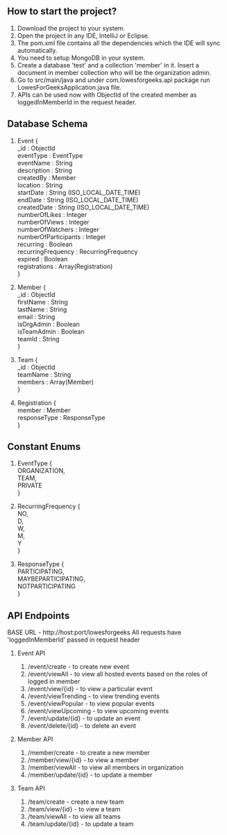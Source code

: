 ##  How to start the project?

1. Download the project to your system.
2. Open the project in any IDE, IntelliJ or Eclipse.
3. The pom.xml file contains all the dependencies which the IDE will sync automatically.
4. You need to setup MongoDB in your system.
5. Create a database 'test' and a collection 'member' in it. Insert a document in member collection who will be the organization admin.
6. Go to src/main/java and under com.lowesforgeeks.api package run LowesForGeeksApplication.java file.
7. APIs can be used now with ObjectId of the created member as loggedInMemberId in the request header.

## Database Schema

1. Event {  
    _id : ObjectId  
    eventType : EventType  
    eventName : String  
    description : String  
    createdBy : Member  
    location : String  
    startDate : String (ISO_LOCAL_DATE_TIME)  
    endDate : String (ISO_LOCAL_DATE_TIME)  
    createdDate : String (ISO_LOCAL_DATE_TIME)  
    numberOfLikes : Integer  
    numberOfViews : Integer  
    numberOfWatchers : Integer  
    numberOfParticipants : Integer  
    recurring : Boolean  
    recurringFrequency : RecurringFrequency  
    expired : Boolean  
    registrations : Array(Registration)  
}  

2. Member {  
    _id : ObjectId  
    firstName : String  
    lastName : String  
    email : String  
    isOrgAdmin : Boolean  
    isTeamAdmin : Boolean  
    teamId : String  
}  

3. Team {  
    _id : ObjectId  
    teamName : String  
    members : Array(Member)  
}  

4. Registration {  
    member : Member  
    responseType : ResponseType  
}  

## Constant Enums

1. EventType {  
    ORGANIZATION,  
    TEAM,  
    PRIVATE  
}  

2. RecurringFrequency {  
    NO,  
    D,  
    W,  
    M,  
    Y  
}  

3. ResponseType {  
    PARTICIPATING,  
    MAYBEPARTICIPATING,  
    NOTPARTICIPATING  
}  

## API Endpoints

BASE URL - http://host:port/lowesforgeeks
All requests have 'loggedInMemberId' passed in request header

1. Event API
    1. /event/create            - to create new event
    2. /event/viewAll           - to view all hosted events based on the roles of logged in member
    3. /event/view/{id}         - to view a particular event
    4. /event/viewTrending      - to view trending events
    5. /event/viewPopular       - to view popular events
    6. /event/viewUpcoming      - to view upcoming events
    7. /event/update/{id}       - to update an event
    8. /event/delete/{id}       - to delete an event

2. Member API
    1. /member/create           - to create a new member
    2. /member/view/{id}        - to view a member
    3. /member/viewAll          - to view all members in organization
    4. /member/update/{id}      - to update a member

3. Team API
    1. /team/create         - create a new team
    2. /team/view/{id}      - to view a team
    3. /team/viewAll        - to view all teams
    4. /team/update/{id}    - to update a team
